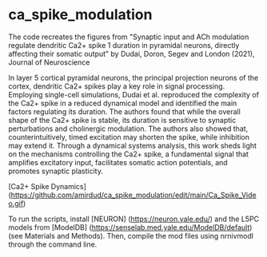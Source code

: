 # ca_spike_modulation

The code recreates the figures from "Synaptic input and ACh modulation regulate dendritic Ca2+ spike 1 duration in pyramidal neurons, directly affecting their somatic output" by Dudai, Doron, Segev and London (2021), Journal of Neuroscience

In layer 5 cortical pyramidal neurons, the principal projection neurons of the cortex, dendritic Ca2+ spikes play a key role in signal processing. Employing single-cell simulations, Dudai et al. reproduced the complexity of the Ca2+ spike in a reduced dynamical model and identified the main factors regulating its duration. The authors found that while the overall shape of the Ca2+ spike is stable, its duration is sensitive to synaptic perturbations and cholinergic modulation. The authors also showed that, counterintuitively, timed excitation may shorten the spike, while inhibition may extend it. Through a dynamical systems analysis, this work sheds light on the mechanisms controlling the Ca2+ spike, a fundamental signal that amplifies excitatory input, facilitates somatic action potentials, and promotes synaptic plasticity.

[Ca2+ Spike Dynamics] (https://github.com/amirdud/ca_spike_modulation/edit/main/Ca_Spike_Video.gif)

To run the scripts, install [NEURON] (https://neuron.yale.edu/) and the L5PC models from [ModelDB] (https://senselab.med.yale.edu/ModelDB/default) (see Materials and Methods). Then, compile the mod files using nrnivmodl through the command line.
